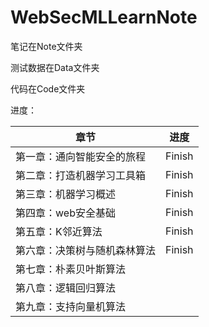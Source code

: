 # WebSecMLLearnNote

笔记在Note文件夹

测试数据在Data文件夹

代码在Code文件夹

进度：

| 章节                         | 进度   |
| ---------------------------- | ------ |
| 第一章：通向智能安全的旅程   | Finish |
| 第二章：打造机器学习工具箱   | Finish |
| 第三章：机器学习概述         | Finish |
| 第四章：web安全基础          | Finish |
| 第五章：K邻近算法            | Finish |
| 第六章：决策树与随机森林算法 | Finish |
| 第七章：朴素贝叶斯算法       |        |
| 第八章：逻辑回归算法         |        |
| 第九章：支持向量机算法       |        |

